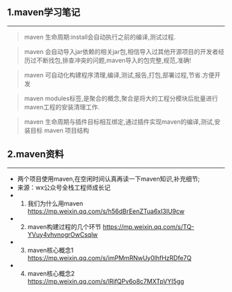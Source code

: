 ## 1.maven学习笔记
---
> maven 生命周期:install会自动执行之前的编译,测试过程.

> maven 会自动导入jar依赖的相关jar包,相信导入过其他开源项目的开发者经历过不断找包,排查冲突的问题,maven导入的包完整,规范,准确!

> maven 可自动化构建程序清理,编译,测试,报告,打包,部署过程,节省.方便开发

> maven  modules标签,是聚合的概念,聚合是将大的工程分模块后批量进行maven工程的安装清理工作.

> maven 生命周期与插件目标相互绑定,通过插件实现maven的编译,测试,安装目标
 maven 项目结构 

## 2.maven资料
---
  * 两个项目使用maven,在空闲时间认真再读一下maven知识,补充细节;
  * 来源：wx公众号全栈工程师成长记
  * 1. 我们为什么用maven   https://mp.weixin.qq.com/s/h56dBrEenZTua6xI3IU9cw
  * 2. maven构建过程的几个环节  https://mp.weixin.qq.com/s/TQ-YVuy4vhvnogrOwCsqlw
  * 3. maven核心概念1     https://mp.weixin.qq.com/s/imPMmRNwUy0lhfHzRDfe7Q
  * 4. maven核心概念2    https://mp.weixin.qq.com/s/lRifQPv6o8c7MXTpVYI5gg
